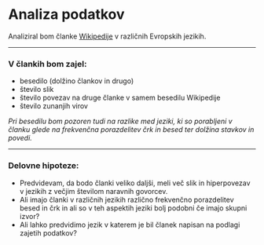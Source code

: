 # Analiza podatkov

Analiziral bom članke [Wikipedije](https://www.wikipedia.org/) v različnih Evropskih jezikih.
___________
### V člankih bom zajel:
-	besedilo (dolžino člankov in drugo)
-	število slik
-	število povezav na druge članke v samem besedilu Wikipedije
-	število zunanjih virov

_Pri besedilu bom pozoren tudi na razlike med jeziki, ki so porabljeni v članku glede na frekvenčna porazdelitev črk in besed ter dolžina stavkov in povedi._

_____________
### Delovne hipoteze:
-	Predvidevam, da bodo članki veliko daljši, meli več slik in hiperpovezav v jezikih z večjim številom naravnih govorcev.
-	Ali imajo članki v različnih jezikih različno frekvenčno porazdelitev besed in črk in ali so v teh aspektih jeziki bolj podobni če imajo skupni izvor?
-	Ali lahko predvidimo jezik v katerem je bil članek napisan na podlagi zajetih podatkov?
